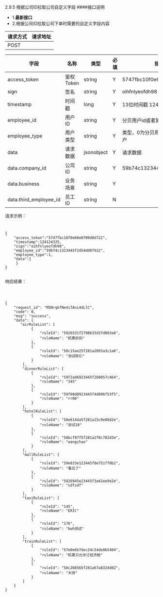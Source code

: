 2.9.5 根据公司ID拉取公司自定义字段
####接口说明
- 1.**最新接口**
- 2.根据公司ID拉取公司下单时需要的自定义字段内容



| 请求方式 | 请求地址 |
| --- | --- |
| POST | |

| 字段 | 名称 | 类型 | 必填 | 描述 |
| --- | --- | --- | --- | --- |
| access\_token | 鉴权Token | string | Y | 5747fbc10f0e60e0709d8d722 |
| sign | 签名 | string | Y | oihfnlyeofdh98 |
| timestamp | 时间戳 | long | Y | 13位时间戳  1241243250000 |
| employee\_id | 用户ID | string | Y | 分贝用户id或者第三方用户id |
| employee\_type | 用户类型 | string | Y |  类型，0为分贝用户，1为第三方用户 |
| data |  请求数据 | jsonobject | Y |请求数据
| data.company_id |公司ID| string | Y |59b74c132344WASF83269
| data.business |业务场景| string | Y |
| data.third_employee_id |员工ID| string | N |









请求示例：

```


{
    "access_token":"5747fbc10f0e60e0709d8d722",
    "timestamp":124124325,
    "sign":"oihfnlyeofdh98",
    "employee_id":"59b74c1323445f2d54dd07922",
    "employee_type":1,
    "data":{            
     }
}


```

响应结果：

```



{
    "request_id": "M5NrqkfNe4ifAni4dLlC",
    "code": 0,
    "msg": "success",
    "data": {
       "airRuleList": [
            {
                "ruleId": "5926531f2798635d37d803a6",
                "ruleName": "机票折扣"
            },
            {
                "ruleId": "58c15ae25f281a2893a3c1a6",
                "ruleName": "测试陈引"
            }
        ],
        "dinnerRuleList": [
            {
                "ruleId": "59f2ad6923445f260057c464",
                "ruleName": "345"
            },
            {
                "ruleId": "59f08d0923445f4d896f53f5",
                "ruleName": "rr00"
            }
        ],
        "hotelRuleList": [
            {
                "ruleId": "58e614da5f281a15c9e08d2e",
                "ruleName": "测试10"
            },
            {
                "ruleId": "58bcf97f5f281a2f8c782d3e",
                "ruleName": "wangchao"
            }
        ],
        "mallRuleList": [
            {
                "ruleId": "59e833e123445f0e751ff0b2",
                "ruleName": "看见了"
            },
            {
                "ruleId": "5926945e23445f3a42ee9e2e",
                "ruleName": "sdfsdf"
            }
        ],
        "taxiRuleList": [
            {
                "ruleId": "145",
                "ruleName": "ERIC"
            },
            {
                "ruleId": "176",
                "ruleName": "bwh测试"
            }
        ],
        "trainRuleList": [
            {
                "ruleId": "57e0e6b7dec24c54de0b5484",
                "ruleName": "机票只允许订经济舱"
            },
            {
                "ruleId": "58c268565f281a67a8324d82",
                "ruleName": "大饼"
            }
        ]
    }
}




```



